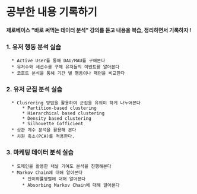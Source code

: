 # 공부한 내용 기록하기
#### 제로베이스 "바로 써먹는 데이터 분석" 강의를 듣고 내용을 복습, 정리하면서 기록하자 !


### 1. 유저 행동 분석 실습
      * Active User를 통해 DAU/MAU를 구해본다 
      * 유저수와 세션수를 구해 유저들의 이벤트를 알아본다 
      * 코호트 분석을 통해 기간 별 행동이나 패턴을 비교한다 
      

### 2. 유저 군집 분석 실습
      * Clusrering 방법을 활용하여 군집을 유의미 하게 나누어본다
          * Partition-based clustering
          * Hierarchical based clustering
          * Density based clustering
          * Silhouette Cofficient
      * 상관 계수 분석을 활용해 본다
      * 차원 축소(PCA)를 적용한다. 
      
### 3. 마케팅 데이터 분석 실습
      * 도메인을 활용한 채널 기여도 분석을 진행해본다
      * Markov Chain에 대해 알아본다
          * 전이확률행렬에 대해 알아본다
          * Absorbing Markov Chain에 대해 알아본다
